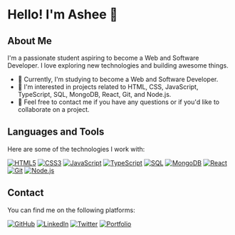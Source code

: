 # Hello! I'm Ashee 👋

## About Me
I'm a passionate student aspiring to become a Web and Software Developer. I love exploring new technologies and building awesome things.

- 🌱 Currently, I'm studying to become a Web and Software Developer.
- 💼 I'm interested in projects related to HTML, CSS, JavaScript, TypeScript, SQL, MongoDB, React, Git, and Node.js.
- 💬 Feel free to contact me if you have any questions or if you'd like to collaborate on a project.

## Languages and Tools
Here are some of the technologies I work with:

[![HTML5](https://img.shields.io/badge/-HTML5-E34F26?style=flat&logo=html5&logoColor=white)](https://github.com/AsheeOF)
[![CSS3](https://img.shields.io/badge/-CSS3-1572B6?style=flat&logo=css3)](https://github.com/AsheeOF)
[![JavaScript](https://img.shields.io/badge/-JavaScript-F7DF1E?style=flat&logo=javascript&logoColor=black)](https://github.com/AsheeOF)
[![TypeScript](https://img.shields.io/badge/-TypeScript-007ACC?style=flat&logo=typescript)](https://github.com/AsheeOF)
[![SQL](https://img.shields.io/badge/-SQL-4479A1?style=flat&logo=sql&logoColor=white)](https://github.com/AsheeOF)
[![MongoDB](https://img.shields.io/badge/-MongoDB-47A248?style=flat&logo=mongodb&logoColor=white)](https://github.com/AsheeOF)
[![React](https://img.shields.io/badge/-React-61DAFB?style=flat&logo=react&logoColor=black)](https://github.com/AsheeOF)
[![Git](https://img.shields.io/badge/-Git-F05032?style=flat&logo=git&logoColor=white)](https://github.com/AsheeOF)
[![Node.js](https://img.shields.io/badge/-Node.js-339933?style=flat&logo=node.js&logoColor=white)](https://github.com/AsheeOF)

## Contact
You can find me on the following platforms:

[![GitHub](https://img.shields.io/badge/-GitHub-181717?style=flat&logo=github)](https://github.com/AsheeOF)
[![LinkedIn](https://img.shields.io/badge/-LinkedIn-0A66C2?style=flat&logo=linkedin&logoColor=white)](https://www.linkedin.com/in/alejandro-soriano-guzm%C3%A1n/)
[![Twitter](https://img.shields.io/badge/-Twitter-1DA1F2?style=flat&logo=twitter&logoColor=white)](https://twitter.com/Ashee_OF)
[![Portfolio](https://img.shields.io/badge/-Portfolio-black?style=flat)](https://example.com)
